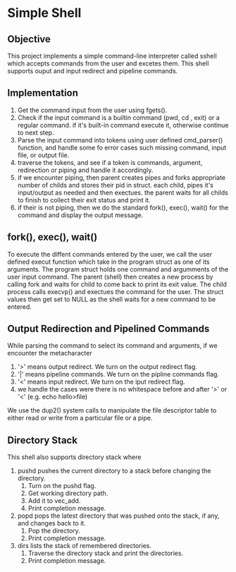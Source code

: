 # Simple Shell 

## Objective
This project implements a simple command-line interpreter called sshell which accepts commands from the user and excetes them. This shell supports ouput and input redirect and pipeline commands.

## Implementation
1. Get the command input from the user using fgets().
2. Check if the input command is a builtin command (pwd, cd , exit) or a regular command. if it's built-in command execute it, otherwise continue to next step.
3. Parse the input command into tokens using user defined cmd_parser() function, and handle some fo error cases such missing command, input file, or output file.
4. traverse the tokens, and see if a token is commands, argument, redirection or piping and handle it accordingly.
5. if we encounter piping, then parent creates pipes and forks appropriate number of childs and stores their pid in struct. each child, pipes it's input/output as      needed and then exectues. the parent waits for all childs to finish to collect their exit status and print it. 
6. if their is not piping, then we do the standard fork(), exec(), wait() for the command and display the output message. 

## fork(), exec(), wait()
To execute the diffent commands entered by the user, we call the user defined execut function which take in the program struct as one of its arguments. The program struct holds one command and argumments of the user input command. The parent (shell) then creates a new process by calling fork and waits for child to come back to print its exit value. The child process calls execvp() and exectues the command for the user. The struct values then get set to NULL as the shell waits for a new command to be entered. 

## Output Redirection and Pipelined Commands
While parsing the command to select its command and arguments, if we encounter the metacharacter 
1. '>' means output redirect. We turn on the output redirect flag. 
2. '|' means pipeline commands. We turn on the pipline commands flag. 
3. '<' means input redirect. We turn on the iput redirect flag.
4. we handle the cases were there is no whitespace before and after '>' or '<' (e.g. echo hello>file) 

We use the dup2() system calls to manipulate the file descriptor table to either read or write from a particular file or a pipe.

## Directory Stack
This shell also supports directory stack where 
1. pushd pushes the current directory to a stack before changing the directory.
    1. Turn on the pushd flag. 
    2. Get working directory path.
    3. Add it to vec_add.
    4. Print completion message.
2. popd pops the latest directory that was pushed onto the stack, if any, and changes back to it.
    1. Pop the directory.
    2. Print completion message.
3. dirs lists the stack of remembered directories.
    1. Traverse the directory stack and print the directories. 
    2. Print completion message.

